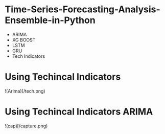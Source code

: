 # Time-Series-Forecasting-Analysis-Ensemble-in-Python

- ARIMA
- XG BOOST
- LSTM
- GRU
- Tech Indicators

# Using Techincal Indicators
!(Arima)[/tech.png)


# Using Techincal Indicators ARIMA
!(cap)[/capture.png)
